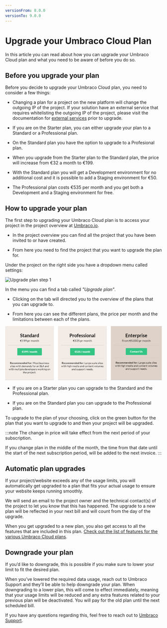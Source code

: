 ```yaml
---
versionFrom: 8.0.0
versionTo: 9.0.0
---
```


# Upgrade your Umbraco Cloud Plan

In this article you can read about how you can upgrade your Umbraco Cloud plan and what you need to be aware of before you do so.

## Before you upgrade your plan

Before you decide to upgrade your Umbraco Cloud plan, you need to consider a few things:

- Changing a plan for a project on the new platform will change the outgoing IP of the project. If your solution have an external service that requires whitelisting the outgoing IP of the project, please visit the documentation for [external services](https://our.umbraco.com/documentation/Umbraco-Cloud/Set-Up/External-Services/) prior to upgrade.

- If you are on the Starter plan, you can either upgrade your plan to a Standard or a Professional plan.

- On the Standard plan you have the option to upgrade to a Profesional plan.

- When you upgrade from the Starter plan to the Standard plan, the price will increase from €32 a month to €199.

- With the Standard plan you will get a Development environment for no additional cost and it is possible to add a Staging environment for €50.

- The Professional plan costs €535 per month and you get both a Development and a Staging environment for free.

## How to upgrade your plan

The first step to upgrading your Umbraco Cloud plan is to access your project in the project overview at [Umbraco.io](https://www.s1.umbraco.io/projects).

- In the project overview you can find all the project that you have been invited to or have created.

- From here you need to find the project that you want to upgrade the plan for.

Under the project on the right side you have a dropdown menu called settings:

![Upgrade plan step 1](images/step_1.png)

In the menu you can find a tab called *"Upgrade plan"*.

- Clicking on the tab will directed you to the overview of the plans that you can upgrade to.

- From here you can see the different plans, the price per month and the limitations between each of the plans.

![Upgrade plane step2](images/upgrade_plan.png)

- If you are on a Starter plan you can upgrade to the Standard and the Professional plan.

- If you are on the Standard plan you can upgrade to the Professional plan.

To upgrade to the plan of your choosing, click on the green button for the plan that you want to upgrade to and then your project will be upgraded.

:::note
The change in price will take effect from the next period of your subscription.

If you change plan in the middle of the month, the time from that date until the start of the next subscription period, will be added to the next invoice.
:::

## Automatic plan upgrades

If your project/website exceeds any of the usage limits, you will automatically get upgraded to a plan that fits your actual usage to ensure your website keeps running smoothly.

We will send an email to the project owner and the technical contact(s) of the project to let you know that this has happened. The upgrade to a new plan will be reflected in your next bill and will count from the day of the upgrade.

When you get upgraded to a new plan, you also get access to all the features that are included in this plan. [Check out the list of features for the various Umbraco Cloud plans](https://umbraco.com/umbraco-cloud-pricing/).

## Downgrade your plan

If you’d like to downgrade, this is possible if you make sure to lower your limit to fit the desired plan.

When you’ve lowered the required data usage, reach out to Umbraco Support and they’ll be able to help downgrade your plan. When downgrading to a lower plan, this will come to effect immediately, meaning that your usage limits will be reduced and any extra features related to your previous plan will be deactivated. You will pay for the old plan until the next scheduled bill.

If you have any questions regarding this, feel free to reach out to [Umbraco Support](mailto:contact@umbraco.com).
